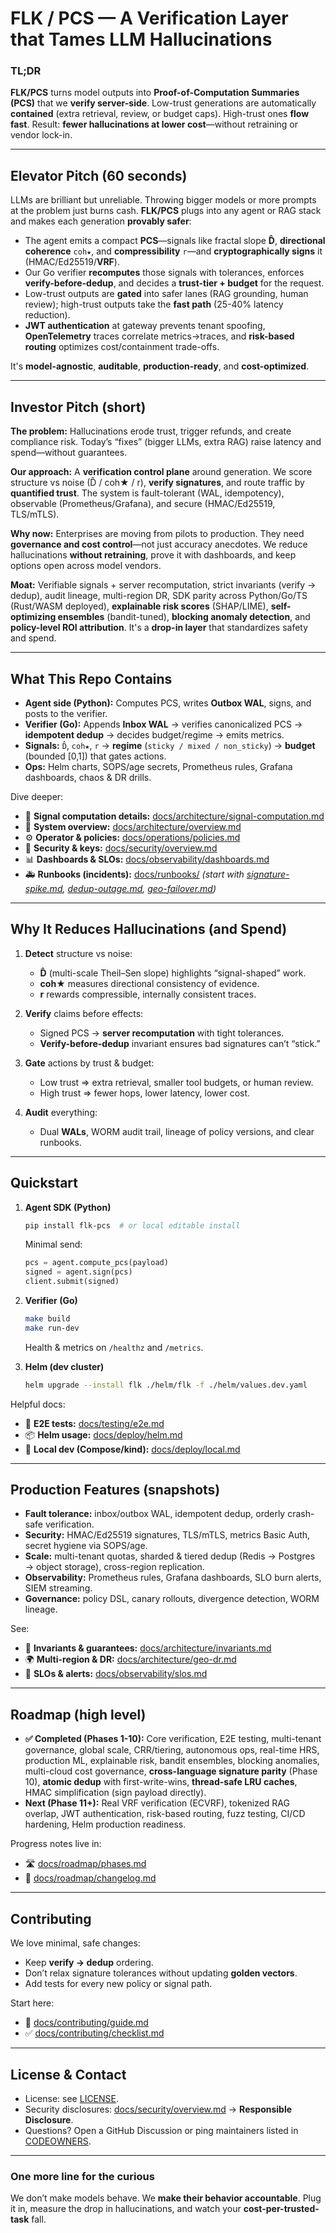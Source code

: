 # FLK / PCS — A Verification Layer that Tames LLM Hallucinations

### TL;DR

**FLK/PCS** turns model outputs into **Proof-of-Computation Summaries (PCS)** that we **verify server-side**. Low-trust generations are automatically **contained** (extra retrieval, review, or budget caps). High-trust ones **flow fast**. Result: **fewer hallucinations at lower cost**—without retraining or vendor lock-in.

---

## Elevator Pitch (60 seconds)

LLMs are brilliant but unreliable. Throwing bigger models or more prompts at the problem just burns cash. **FLK/PCS** plugs into any agent or RAG stack and makes each generation **provably safer**:

* The agent emits a compact **PCS**—signals like fractal slope **D̂**, **directional coherence** `coh★`, and **compressibility** `r`—and **cryptographically signs** it (HMAC/Ed25519/**VRF**).
* Our Go verifier **recomputes** those signals with tolerances, enforces **verify-before-dedup**, and decides a **trust-tier + budget** for the request.
* Low-trust outputs are **gated** into safer lanes (RAG grounding, human review); high-trust outputs take the **fast path** (25-40% latency reduction).
* **JWT authentication** at gateway prevents tenant spoofing, **OpenTelemetry** traces correlate metrics→traces, and **risk-based routing** optimizes cost/containment trade-offs.

It's **model-agnostic**, **auditable**, **production-ready**, and **cost-optimized**.

---

## Investor Pitch (short)

**The problem:** Hallucinations erode trust, trigger refunds, and create compliance risk. Today’s “fixes” (bigger LLMs, extra RAG) raise latency and spend—without guarantees.

**Our approach:** A **verification control plane** around generation. We score structure vs noise (D̂ / coh★ / r), **verify signatures**, and route traffic by **quantified trust**. The system is fault-tolerant (WAL, idempotency), observable (Prometheus/Grafana), and secure (HMAC/Ed25519, TLS/mTLS).

**Why now:** Enterprises are moving from pilots to production. They need **governance and cost control**—not just accuracy anecdotes. We reduce hallucinations **without retraining**, prove it with dashboards, and keep options open across model vendors.

**Moat:** Verifiable signals + server recomputation, strict invariants (verify → dedup), audit lineage, multi-region DR, SDK parity across Python/Go/TS (Rust/WASM deployed), **explainable risk scores** (SHAP/LIME), **self-optimizing ensembles** (bandit-tuned), **blocking anomaly detection**, and **policy-level ROI attribution**. It's a **drop-in layer** that standardizes safety and spend.

---

## What This Repo Contains

* **Agent side (Python):** Computes PCS, writes **Outbox WAL**, signs, and posts to the verifier.
* **Verifier (Go):** Appends **Inbox WAL** → verifies canonicalized PCS → **idempotent dedup** → decides budget/regime → emits metrics.
* **Signals:** `D̂`, `coh★`, `r` → **regime** (`sticky / mixed / non_sticky`) → **budget** (bounded [0,1]) that gates actions.
* **Ops:** Helm charts, SOPS/age secrets, Prometheus rules, Grafana dashboards, chaos & DR drills.

Dive deeper:

* 📄 **Signal computation details:** [docs/architecture/signal-computation.md](docs/architecture/signal-computation.md)
* 🧭 **System overview:** [docs/architecture/overview.md](docs/architecture/overview.md)
* ⚙️ **Operator & policies:** [docs/operations/policies.md](docs/operations/policies.md)
* 🔐 **Security & keys:** [docs/security/overview.md](docs/security/overview.md)
* 📊 **Dashboards & SLOs:** [docs/observability/dashboards.md](docs/observability/dashboards.md)
* 🚑 **Runbooks (incidents):** [docs/runbooks/](docs/runbooks/) *(start with [signature-spike.md](docs/runbooks/signature-spike.md), [dedup-outage.md](docs/runbooks/dedup-outage.md), [geo-failover.md](docs/runbooks/geo-failover.md))*

---

## Why It Reduces Hallucinations (and Spend)

1. **Detect** structure vs noise:

    * **D̂** (multi-scale Theil–Sen slope) highlights “signal-shaped” work.
    * **coh★** measures directional consistency of evidence.
    * **r** rewards compressible, internally consistent traces.

2. **Verify** claims before effects:

    * Signed PCS → **server recomputation** with tight tolerances.
    * **Verify-before-dedup** invariant ensures bad signatures can’t “stick.”

3. **Gate** actions by trust & budget:

    * Low trust ⇒ extra retrieval, smaller tool budgets, or human review.
    * High trust ⇒ fewer hops, lower latency, lower cost.

4. **Audit** everything:

    * Dual **WALs**, WORM audit trail, lineage of policy versions, and clear runbooks.

---

## Quickstart

1. **Agent SDK (Python)**

   ```bash
   pip install flk-pcs  # or local editable install
   ```

   Minimal send:

   ```python
   pcs = agent.compute_pcs(payload)
   signed = agent.sign(pcs)
   client.submit(signed)
   ```

2. **Verifier (Go)**

   ```bash
   make build
   make run-dev
   ```

   Health & metrics on `/healthz` and `/metrics`.

3. **Helm (dev cluster)**

   ```bash
   helm upgrade --install flk ./helm/flk -f ./helm/values.dev.yaml
   ```

Helpful docs:

* 🧪 **E2E tests:** [docs/testing/e2e.md](docs/testing/e2e.md)
* 📦 **Helm usage:** [docs/deploy/helm.md](docs/deploy/helm.md)
* 🧰 **Local dev (Compose/kind):** [docs/deploy/local.md](docs/deploy/local.md)

---

## Production Features (snapshots)

* **Fault tolerance:** inbox/outbox WAL, idempotent dedup, orderly crash-safe verification.
* **Security:** HMAC/Ed25519 signatures, TLS/mTLS, metrics Basic Auth, secret hygiene via SOPS/age.
* **Scale:** multi-tenant quotas, sharded & tiered dedup (Redis → Postgres → object storage), cross-region replication.
* **Observability:** Prometheus rules, Grafana dashboards, SLO burn alerts, SIEM streaming.
* **Governance:** policy DSL, canary rollouts, divergence detection, WORM lineage.

See:

* 🧱 **Invariants & guarantees:** [docs/architecture/invariants.md](docs/architecture/invariants.md)
* 🌍 **Multi-region & DR:** [docs/architecture/geo-dr.md](docs/architecture/geo-dr.md)
* 🧯 **SLOs & alerts:** [docs/observability/slos.md](docs/observability/slos.md)

---

## Roadmap (high level)

* **✅ Completed (Phases 1-10):** Core verification, E2E testing, multi-tenant governance, global scale, CRR/tiering, autonomous ops, real-time HRS, production ML, explainable risk, bandit ensembles, blocking anomalies, multi-cloud cost governance, **cross-language signature parity** (Phase 10), **atomic dedup** with first-write-wins, **thread-safe LRU caches**, HMAC simplification (sign payload directly).
* **Next (Phase 11+):** Real VRF verification (ECVRF), tokenized RAG overlap, JWT authentication, risk-based routing, fuzz testing, CI/CD hardening, Helm production readiness.

Progress notes live in:

* 🛣️ [docs/roadmap/phases.md](docs/roadmap/phases.md)
* 🔁 [docs/roadmap/changelog.md](docs/roadmap/changelog.md)

---

## Contributing

We love minimal, safe changes:

* Keep **verify → dedup** ordering.
* Don’t relax signature tolerances without updating **golden vectors**.
* Add tests for every new policy or signal path.

Start here:

* 🤝 [docs/contributing/guide.md](docs/contributing/guide.md)
* ✅ [docs/contributing/checklist.md](docs/contributing/checklist.md)

---

## License & Contact

* License: see [LICENSE](LICENSE).
* Security disclosures: [docs/security/overview.md](docs/security/overview.md) → **Responsible Disclosure**.
* Questions? Open a GitHub Discussion or ping maintainers listed in [CODEOWNERS](CODEOWNERS).

---

### One more line for the curious

We don’t make models behave. We **make their behavior accountable**. Plug it in, measure the drop in hallucinations, and watch your **cost-per-trusted-task** fall.
